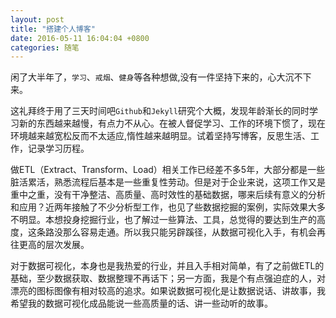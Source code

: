 ```yaml
---
layout: post
title: "搭建个人博客"
date: 2016-05-11 16:04:04 +0800
categories: 随笔
---
```

闲了大半年了，`学习`、`戒烟`、`健身`等各种想做,没有一件坚持下来的，心大沉不下来。

这礼拜终于用了三天时间吧`Github`和`Jekyll`研究个大概，发现年龄渐长的同时学习新的东西越来越慢，有点力不从心。在被人督促学习、工作的环境下惯了，现在环境越来越宽松反而不太适应,惰性越来越明显。试着坚持写博客，反思生活、工作，记录学习历程。

做ETL（Extract、Transform、Load）相关工作已经差不多5年，大部分都是一些脏活累活，熟悉流程后基本是一些重复性劳动。但是对于企业来说，这项工作又是重中之重，没有干净整洁、高质量、高时效性的基础数据，哪来后续有意义的分析和应用？近两年接触了不少分析型工作，也见了些数据挖掘的案例，实际效果大多不明显。本想投身挖掘行业，也了解过一些算法、工具，总觉得的要达到生产的高度，这条路没那么容易走通。所以我只能另辟蹊径，从数据可视化入手，有机会再往更高的层次发展。

对于数据可视化，本身也是我热爱的行业，并且入手相对简单，有了之前做ETL的基础，至少数据获取、数据整理不再话下；另一方面，我是个有点强迫症的人，对漂亮的图标图像有相对较高的追求。如果说数据可视化是让数据说话、讲故事，我希望我的数据可视化成品能说一些高质量的话、讲一些动听的故事。
